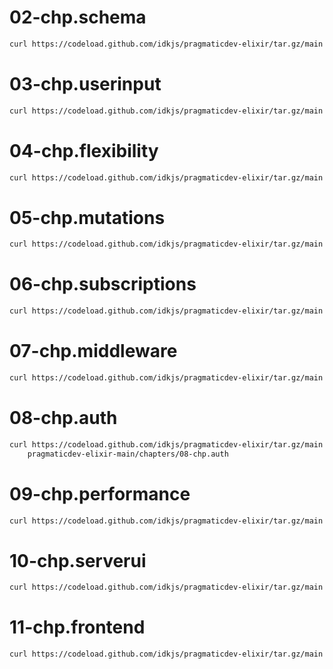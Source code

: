 


# 02-chp.schema
 ```bash
curl https://codeload.github.com/idkjs/pragmaticdev-elixir/tar.gz/main | tar -xz --strip=2 pragmaticdev-elixir-main/chapters/02-chp.schema
```

# 03-chp.userinput
 ```bash
curl https://codeload.github.com/idkjs/pragmaticdev-elixir/tar.gz/main | tar -xz --strip=2 pragmaticdev-elixir-main/chapters/03-chp.userinput
```

# 04-chp.flexibility
```bash
curl https://codeload.github.com/idkjs/pragmaticdev-elixir/tar.gz/main | tar -xz --strip=2 pragmaticdev-elixir-main/chapters/04-chp.flexibility
```

# 05-chp.mutations
```bash
curl https://codeload.github.com/idkjs/pragmaticdev-elixir/tar.gz/main | tar -xz --strip=2 pragmaticdev-elixir-main/chapters/05-chp.mutations
```
# 06-chp.subscriptions

```bash
curl https://codeload.github.com/idkjs/pragmaticdev-elixir/tar.gz/main | tar -xz --strip=2 pragmaticdev-elixir-main/chapters/06-chp.subscriptions
```

# 07-chp.middleware
```bash
curl https://codeload.github.com/idkjs/pragmaticdev-elixir/tar.gz/main | tar -xz --strip=2 pragmaticdev-elixir-main/chapters/07-chp.middleware
```

# 08-chp.auth
```bash
curl https://codeload.github.com/idkjs/pragmaticdev-elixir/tar.gz/main | tar -xz --strip=2
    pragmaticdev-elixir-main/chapters/08-chp.auth
```

# 09-chp.performance
  ```bash
curl https://codeload.github.com/idkjs/pragmaticdev-elixir/tar.gz/main | tar -xz --strip=2 pragmaticdev-elixir-main/chapters/09-chp.performance
```

# 10-chp.serverui
```bash
curl https://codeload.github.com/idkjs/pragmaticdev-elixir/tar.gz/main | tar -xz --strip=2 pragmaticdev-elixir-main/chapters/10-chp.serverui
```

# 11-chp.frontend
```bash
curl https://codeload.github.com/idkjs/pragmaticdev-elixir/tar.gz/main | tar -xz --strip=2 pragmaticdev-elixir-main/chapters/11-chp.frontend
```
